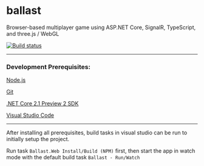 # ballast
Browser-based multiplayer game using ASP.NET Core, SignalR, TypeScript, and three.js / WebGL

[![Build status](https://ci.appveyor.com/api/projects/status/2ck1bfsp6fyio9hu?svg=true)](https://ci.appveyor.com/project/NaJ64/ballast)

---

### Development Prerequisites:

[Node.js](https://nodejs.org/en/)

[Git](https://git-scm.com/)

[.NET Core 2.1 Preview 2 SDK](https://www.microsoft.com/net/download/dotnet-core/sdk-2.1.300-preview2)

[Visual Studio Code](https://code.visualstudio.com/)

---

After installing all prerequisites, build tasks in visual studio can be run to initially setup the project.

Run task `Ballast.Web Install/Build (NPM)` first, then start the app in watch mode with the default build task `Ballast - Run/Watch`
